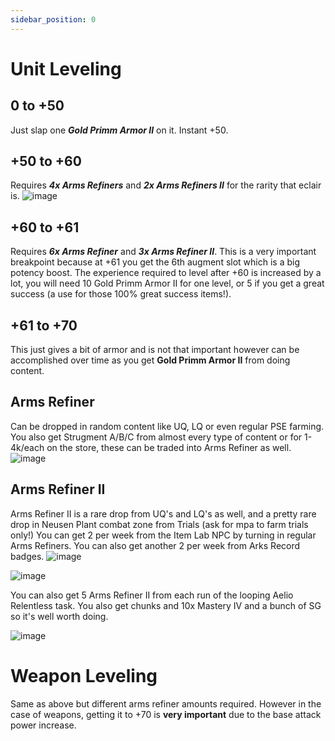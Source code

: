 ```yaml
---
sidebar_position: 0
---
```


# Unit Leveling

## 0 to +50
Just slap one ***Gold Primm Armor II*** on it. Instant +50.

## +50 to +60
Requires ***4x Arms Refiners*** and ***2x Arms Refiners II*** for the rarity that eclair is. 
![image](https://github.com/ilystris/ilystris.github.io/assets/137956851/913e9057-0ce9-46e8-a8f1-d70ceb3ccf89)

## +60 to +61
Requires ***6x Arms Refiner*** and ***3x Arms Refiner II***.
This is a very important breakpoint because at +61 you get the 6th augment slot which is a big potency boost. 
The experience required to level after +60 is increased by a lot, you will need 10 Gold Primm Armor II for one level, or 5 if you get a great success (a use for those 100% great success items!).

## +61 to +70
This just gives a bit of armor and is not that important however can be accomplished over time as you get **Gold Primm Armor II** from doing content. 

## Arms Refiner
Can be dropped in random content like UQ, LQ or even regular PSE farming. You also get Strugment A/B/C from almost every type of content or for 1-4k/each on the store, these can be traded into Arms Refiner as well. 
![image](https://github.com/ilystris/ilystris.github.io/assets/137956851/08834d21-4a48-4f76-95ba-dd05692ff695)

## Arms Refiner II
Arms Refiner II is a rare drop from UQ's and LQ's as well, and a pretty rare drop in Neusen Plant combat zone from Trials (ask for mpa to farm trials only!)
You can get 2 per week from the Item Lab NPC by turning in regular Arms Refiners. You can also get another 2 per week from Arks Record badges.
![image](https://github.com/ilystris/ilystris.github.io/assets/137956851/5fcc8f8b-93a6-4931-a76b-ff88b55e9fee)

![image](https://github.com/ilystris/ilystris.github.io/assets/137956851/12ef36ce-9b3e-4863-b437-02eb9a448436)

You can also get 5 Arms Refiner II from each run of the looping Aelio Relentless task. You also get chunks and 10x Mastery IV and a bunch of SG so it's well worth doing.

![image](https://github.com/ilystris/ilystris.github.io/assets/137956851/257d6a92-8354-4807-93e6-f247699f7794)


# Weapon Leveling
Same as above but different arms refiner amounts required. However in the case of weapons, getting it to +70 is **very important** due to the base attack power increase.
